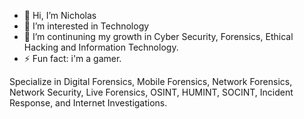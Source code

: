 - 👋 Hi, I’m Nicholas
- 👀 I’m interested in Technology
- 🌱 I’m continuning my growth in Cyber Security, Forensics, Ethical Hacking and Information Technology.
- ⚡ Fun fact: i'm a gamer.

Specialize in Digital Forensics, Mobile Forensics, Network Forensics, Network Security, Live Forensics, OSINT, HUMINT, SOCINT, Incident Response, and Internet Investigations.


<!---
theonesingh/theonesingh is a ✨ special ✨ repository because its `README.md` (this file) appears on your GitHub profile.
You can click the Preview link to take a look at your changes.
--->
